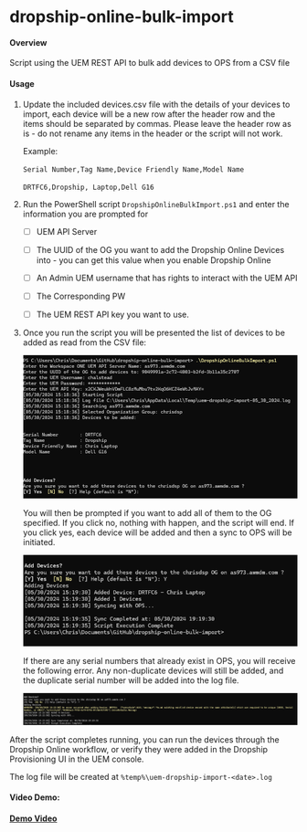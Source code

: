 # dropship-online-bulk-import
#### Overview

Script using the UEM REST API to bulk add devices to OPS from a CSV file

#### Usage

1. Update the included devices.csv file with the details of your devices to import, each device will be a new row after the header row and the items should be separated by commas. Please leave the header row as is - do not rename any items in the header or the script will not work.  

   Example:  

   `Serial Number,Tag Name,Device Friendly Name,Model Name`

   `DRTFC6,Dropship, Laptop,Dell G16`

   

2. Run the PowerShell script `DropshipOnlineBulkImport.ps1` and enter the information you are prompted for

   - [ ] UEM API Server
   - [ ] The UUID of the OG you want to add the Dropship Online Devices into - you can get this value when you enable Dropship Online
   - [ ] An Admin UEM username that has rights to interact with the UEM API 
   - [ ] The Corresponding PW
   - [ ] The UEM REST API key you want to use.  

   

3. Once you run the script you will be presented the list of devices to be added as read from the CSV file:

   ![Screenshot 2024-05-30 151905](/Images/image1.png)

   

   You will then be prompted if you want to add all of them to the OG specified.   If you click no, nothing with happen, and the script will end.  If you click yes, each device will be added and then a sync to OPS will be initiated.  

   ![Screenshot 2024-05-30 151953](/Images/image2.png)

   If there are any serial numbers that already exist in OPS, you will receive the following error.   Any non-duplicate devices will still be added, and the duplicate serial number will be added into the log file.  

   ![Screenshot 2024-05-30 152328](/Images/image3.png)

   

After the script completes running, you can run the devices through the Dropship Online workflow, or verify they were added in the Dropship Provisioning UI in the UEM console.

The log file will be created at `%temp%\uem-dropship-import-<date>.log`

#### Video Demo:  

####  [Demo Video](https://www.youtube.com/watch?v=sTg1PaFUPX4)





















